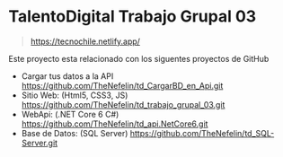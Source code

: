 # TalentoDigital Trabajo Grupal 03
> https://tecnochile.netlify.app/

Este proyecto esta relacionado con los siguentes proyectos de GitHub

* Cargar tus datos a la API
    https://github.com/TheNefelin/td_CargarBD_en_Api.git
* Sitio Web: (Html5, CSS3, JS)
	https://github.com/TheNefelin/td_trabajo_grupal_03.git
* WebApi: (.NET Core 6 C#)
    https://github.com/TheNefelin/td_api.NetCore6.git
* Base de Datos: (SQL Server)
	https://github.com/TheNefelin/td_SQL-Server.git


